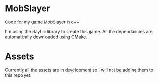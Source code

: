# MobSlayer
Code for my game MobSlayer in c++

I'm using the RayLib library to create this game. All the dependancies are automatically downloaded using CMake.

# Assets
Currently all the assets are in development so I will not be adding them to this repo yet.
